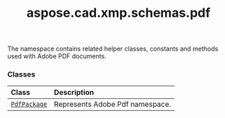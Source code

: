 ﻿---
title: aspose.cad.xmp.schemas.pdf
second_title: Aspose.CAD for Python via .NET API References
description: 
type: docs
weight: 10
url: /aspose.cad.xmp.schemas.pdf/
is_root: false
---

The namespace contains related helper classes, constants and methods used with Adobe PDF documents.

### Classes
| Class | Description |
| :- | :- |
| [`PdfPackage`](/cad/python-net/aspose.cad.xmp.schemas.pdf/pdfpackage) | Represents Adobe Pdf namespace. |


